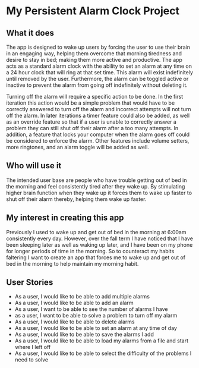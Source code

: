 # My Persistent Alarm Clock Project

## What it does

The app is designed to wake up users by forcing the user to use their brain in an engaging way,
helping them overcome that morning tiredness and desire to stay in bed; making them more active
and productive. The app acts as a standard alarm clock with the ability to set an alarm at 
any time on a 24 hour clock that will ring at that set time. This alarm will exist 
indefinitely until removed by the user. Furthermore, the alarm can be toggled active or inactive
to prevent the alarm from going off indefinitely without deleting it. 

Turning off the alarm will require a specific action to be done. 
In the first iteration this action would be a simple problem that would have to be 
correctly answered to turn off the alarm and incorrect attempts will not turn off the alarm. 
In later iterations a timer feature could also be added, as well as an override feature
so that if a user is unable to correctly answer a problem they can still shut off their alarm after
a too many attempts. In addition, a feature that locks your computer when the alarm goes off
could be considered to enforce the alarm. Other features include volume setters, 
more ringtones, and an alarm toggle will be added as well. 

## Who will use it

The intended user base are people who have trouble getting out of bed in the morning and feel
consistently tired after they wake up. By stimulating higher brain function when they wake up it 
forces them to wake up faster to shut off their alarm thereby, helping them wake up faster.

## My interest in creating this app

Previously I used to wake up and get out of bed in the morning at 6:00am consistently every day. However,
over the fall term I have noticed that I have been sleeping later as well as waking up later, and I have
been on my phone for longer periods of time in the morning. So to counteract my habits faltering I
want to create an app that forces me to wake up and get out of bed in the morning to help maintain 
my morning habit.

## User Stories

- As a user, I would like to be able to add multiple alarms
- As a user, I would like to be able to add an alarm
- As a user, I want to be able to see the  number of alarms I have
- as a user, I want to be able to solve a problem to turn off my alarm
- As a user, I would like to be able to delete alarms
- As a user, I would like to be able to set an alarm at any time of day
- As a user, I would like to be able to save the alarms I add
- As a user, I would like to be able to load my alarms from a file and start where I left off
- As a user, I would like to be able to select the difficulty of the problems I need to solve